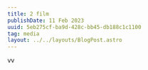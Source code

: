 ```yaml
---
title: 2 film
publishDate: 11 Feb 2023
uuid: 5eb275cf-ba9d-428c-bb45-db188c1c1100
tag: media
layout: ../../layouts/BlogPost.astro
---
```

vv